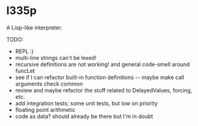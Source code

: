 l335p
=====

A Lisp-like interpreter.

TODO:
* REPL :)
* multi-line strings can't be lexed!
* recursive definitions are not working! and general code-smell around funcLet
* see if I can refactor built-in function definitions -- maybe make call arguments check common
* review and maybe refactor the stuff related to DelayedValues, forcing, etc.
* add integration tests; some unit tests, but low on priority
* floating point arithmetic
* code as data? should already be there but I'm in doubt